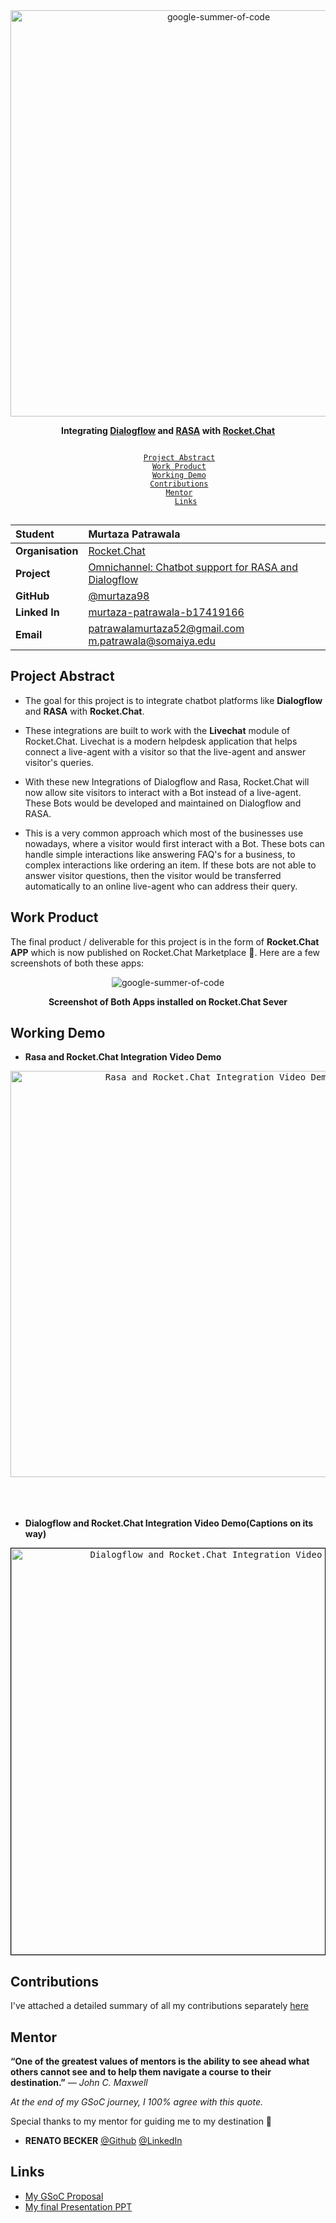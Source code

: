 <div align="center">
    <a href="https://summerofcode.withgoogle.com/projects/#6134609332404224"><img src="https://i.imgur.com/Fl0y98b.png" width="650" alt="google-summer-of-code"></a>
    <br>
    <b> 
        <p>
        Integrating <a href="https://cloud.google.com/dialogflow">Dialogflow</a> and <a href="https://rasa.com/">RASA</a> with <a href="https://rocket.chat/">Rocket.Chat</a>
        </p>
    </b>
</div>

<p align="center">
    <code> 
        <a href="#project-abstract">Project Abstract</a>&nbsp;&nbsp;&nbsp;
        <a href="#work-product">Work Product</a>&nbsp;&nbsp;&nbsp;
        <a href="#working-demo">Working Demo</a>&nbsp;&nbsp;&nbsp;
        <a href="#contributions">Contributions</a>&nbsp;&nbsp;&nbsp;
        <a href="#mentor">Mentor</a>&nbsp;&nbsp;&nbsp;
        <a href="#links">Links</a>
    </code>
</p>


| **Student** | Murtaza Patrawala |
|:--------------------|:-------------------|
| **Organisation** | [Rocket.Chat](https://rocket.chat/) |
| **Project** | [Omnichannel: Chatbot support for RASA and Dialogflow](https://summerofcode.withgoogle.com/projects/#6134609332404224) |
| **GitHub** | [@murtaza98](https://github.com/murtaza98) |
| **Linked In** | [murtaza-patrawala-b17419166](https://www.linkedin.com/in/murtaza-patrawala-b17419166) |
| **Email** | <a href="mailto:patrawalamurtaza52@gmail.com">patrawalamurtaza52@gmail.com</a> </br> <a href="mailto:m.patrawala@somaiya.edu">m.patrawala@somaiya.edu</a> |


## Project Abstract

+ The goal for this project is to integrate chatbot platforms like **Dialogflow** and **RASA** with **Rocket.Chat**.

+ These integrations are built to work with the **Livechat** module of Rocket.Chat. Livechat is a modern helpdesk application that helps connect a live-agent with a visitor so that the live-agent and answer visitor's queries.

+ With these new Integrations of Dialogflow and Rasa, Rocket.Chat will now allow site visitors to interact with a Bot instead of a live-agent. These Bots would be developed and maintained on Dialogflow and RASA.

+ This is a very common approach which most of the businesses use nowadays, where a visitor would first interact with a Bot. These bots can handle simple interactions like answering FAQ's for a business, to complex interactions like ordering an item. If these bots are not able to answer visitor questions, then the visitor would be transferred automatically to an online live-agent who can address their query.


## Work Product

The final product / deliverable for this project is in the form of **Rocket.Chat APP** which is now published on Rocket.Chat Marketplace 🚀. Here are a few screenshots of both these apps:

<div align="center">
    <img src="https://i.imgur.com/cxG00zo.png" alt="google-summer-of-code">
    <br>
    <b> 
        <p>
        Screenshot of Both Apps installed on Rocket.Chat Sever
        </p>
    </b>
</div>


## Working Demo

- **Rasa and Rocket.Chat Integration Video Demo**

<kbd>
    <div align="center">
        <a href="https://youtu.be/ni38OV23J2U"><img src="https://img.youtube.com/vi/ni38OV23J2U/maxresdefault.jpg" width="650" alt="Rasa and Rocket.Chat Integration Video Demo"></a>
    </div>
</kbd>

<br/>
<br/>
<br/>

- **Dialogflow and Rocket.Chat Integration Video Demo(Captions on its way)**

<kbd>
    <div align="center" style="border:1px solid black;">
        <a href="https://youtu.be/rZjvxS48RUM"><img src="https://img.youtube.com/vi/rZjvxS48RUM/maxresdefault.jpg" width="650" alt="Dialogflow and Rocket.Chat Integration Video Demo"></a>
    </div>
</kbd>


## Contributions

I've attached a detailed summary of all my contributions separately [here](./Contributions.md)

## Mentor

**“One of the greatest values of mentors is the ability to see ahead what others cannot see and to help them navigate a course to their destination.”** *— John C. Maxwell*

*At the end of my GSoC journey, I 100% agree with this quote.* 

Special thanks to my mentor for guiding me to my destination 🙏

- **RENATO BECKER** [@Github](https://github.com/renatobecker) [@LinkedIn](https://www.linkedin.com/in/renatobecker/)


## Links

- [My GSoC Proposal](https://docs.google.com/document/d/1sMoHVFK7bih6XIKlEb7X6QJoZ0wQXImkqwJqg4VKxpI/edit?usp=sharing)
- [My final Presentation PPT](https://docs.google.com/presentation/d/1g4TPIJd3OPtIU5hnx6KogI2CeuSg1-GiDzI2wJ2YjK0/edit?usp=sharing)
